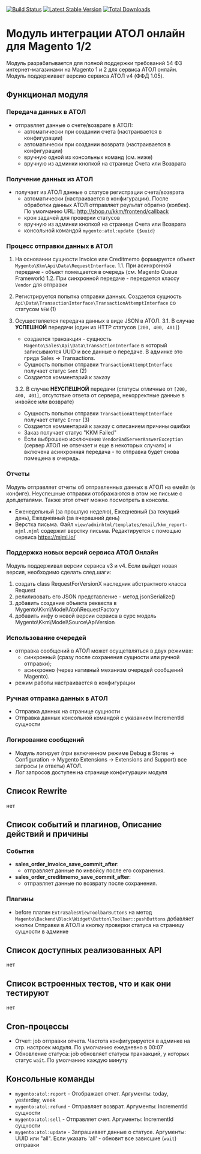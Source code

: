 [![Build Status](https://travis-ci.com/mygento/kkm.svg?branch=v2.3)](https://travis-ci.com/mygento/kkm)
[![Latest Stable Version](https://poser.pugx.org/mygento/module-kkm/v/stable)](https://packagist.org/packages/mygento/module-kkm)
[![Total Downloads](https://poser.pugx.org/mygento/module-kkm/downloads)](https://packagist.org/packages/mygento/module-kkm)

# Модуль интеграции АТОЛ онлайн для Magento 1/2

Модуль разрабатывается для полной поддержки требований 54 ФЗ интернет-магазинами на Magento 1 и 2 для сервиса АТОЛ онлайн.
Модуль поддерживает версию сервиса АТОЛ v4 (ФФД 1.05).

## Функционал модуля

### Передача данных в АТОЛ
* отправляет данные о счете/возврате в АТОЛ:
  * автоматически при создании счета (настраивается в конфигурации)
  * автоматически при создании возврата (настраивается в конфигурации)
  * вручную одной из консольных команд (см. ниже)
  * вручную из админки кнопкой на странице Счета или Возврата

### Получение данных из АТОЛ
* получает из АТОЛ данные о статусе регистрации счета/возврата
  * автоматически (настраивается в конфигурации). После обработки данных АТОЛ отправляет реультат обратно (колбек). По умолчанию URL: http://shop.ru/kkm/frontend/callback
  * крон задачей для проверки статусов
  * вручную из админки кнопкой на странице Счета или Возврата
  * консольной командой `mygento:atol:update {$uuid}`

### Процесс отправки данных в АТОЛ
1. На основании сущности Invoice или Creditmemo формируется объект `Mygento\Kkm\Api\Data\RequestInterface`.
    1.1. При асинхронной передаче - объект помещается в очередь (см. Magento Queue Framework)
    1.2. При синхронной передаче - передается классу `Vendor` для отправки

2. Регистрируется попытка отправки данных. Создается сущность `Api\Data\TransactionInterface\TransactionAttemptInterface` со статусом `NEW` (1)

3. Осуществляется передача данных в виде JSON в АТОЛ.
    3.1. В случае **УСПЕШНОЙ** передачи (один из HTTP статусов `[200, 400, 401]`)
    * создается транзакция - сущность `Magento\Sales\Api\Data\TransactionInterface` в который записываются UUID и все данные о передаче. В админке это грида Sales -> Transactions.
    * Сущность попытки отправки `TransactionAttemptInterface` получает статус `Sent` (2)
    * Создается комментарий к заказу

    3.2. В случае **НЕУСПЕШНОЙ** передачи (статусы отличные от `[200, 400, 401]`, отсутствие ответа от сервера, некорректные данные в инвойсе или возврате)
    * Сущность попытки отправки `TransactionAttemptInterface` получает статус `Error` (3)
    * Создается комментарий к заказу с описанием причины ошибки
    * Заказ получает статус "KKM Failed"
    * Если выброшено исключение `VendorBadServerAnswerException` (сервер АТОЛ не отвечает и еще в некоторых случаях) и   включена асинхронная передача - то отправка будет снова помещена в очередь.


### Отчеты
Модуль отправляет отчеты об отправленных данных в АТОЛ на емейл (в конфиге). Неуспешные отправки отображаются в этом же письме с доп.деталями. Также этот отчет можно посмотреть в консоли.

* Еженедельный (за прошлую неделю), Ежедневный (за текущий день), Ежедневный (за вчерашний день)
* Верстка письма. Файл `view/adminhtml/templates/email/kkm_report-mjml.mjml` содержит верстку письма. Редактируется с помощью сервиса https://mjml.io/


### Поддержка новых версий сервиса АТОЛ Онлайн
Модуль поддерживал версии сервиса v3 и v4. Если выйдет новая версия, необходимо сделать след.шаги:
1.  создать class RequestForVersionX наследник абстрактного класса Request
2.  релилизовать его JSON представление - метод  jsonSerialize()
3.  добавить создание объекта реквеста в  Mygento\Kkm\Model\Atol\RequestFactory
4.  добавить инфу о новой версии сервиса в сурс модель Mygento\Kkm\Model\Source\ApiVersion

### Использование очередей
* отправка сообщений в АТОЛ может осущетвляться в двух режимах:
  * синхронный (сразу после сохранения сущности или ручной отправки);
  * асинхронно (через нативный механизм очередей сообщений Magento).
* режим работы настраивается в конфигурации

### Ручная отправка данных в АТОЛ
* Отправка данных на странице сущности
* Отправка данных консольной командой с указанием IncrementId сущности

### Логирование сообщений
* Модуль логирует (при включенном режиме Debug в Stores -> Configuration -> Mygento Extensions -> Extensions and Support) все запросы (и ответы) АТОЛ.
* Лог запросов доступен на странице конфигурации модуля

## Список Rewrite
нет

## Список событий и плагинов, Описание действий и причины

### События
* **sales_order_invoice_save_commit_after**:
  * отправляет данные по инвойсу после его сохранения.
* **sales_order_creditmemo_save_commit_after**:
  * отправляет данные по возврату после сохранения.

### Плагины
* before плагин `ExtraSalesViewToolbarButtons` на метод `Magento\Backend\Block\Widget\Button\Toolbar::pushButtons` добавляет кнопки Отправки в АТОЛ и кнопку проверки статуса на страницу сущности в админке

## Список доступных реализованных API
нет

## Список встроенных тестов, что и как они тестируют
нет

## Cron-процессы
* Отчет: job отправки отчета. Частота конфигурируется в админке на стр. настроек модуля. По умолчанию ежедневно в 00:07
* Обновление статуса: job обновляет статусы транзакций, у которых статус `wait`. По умолчанию каждую минуту

## Консольные команды
* `mygento:atol:report` - Отображает отчет. Аргументы: today, yesterday, week
* `mygento:atol:refund` - Отправляет возврат. Аргументы: IncrementId сущности
* `mygento:atol:sell` - Отправляет счет. Аргументы: IncrementId сущности
* `mygento:atol:update` - Запрашивает данные о статусе. Аргументы: UUID или "all". Если указать 'all' - обновит все зависшие (`wait`) отправки
